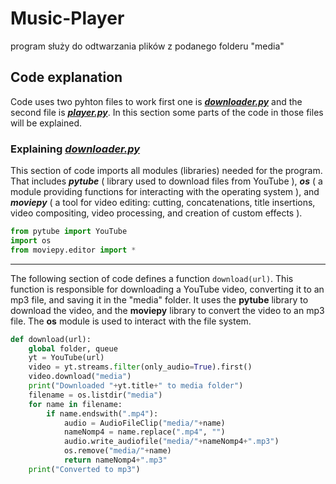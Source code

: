 # Music-Player
program służy do odtwarzania plików z podanego folderu "media"

## Code explanation

Code uses two pyhton files to work first one is <span style="color:#62adfb">***[downloader.py](https://github.com/Infin1teFour/Media_Player/blob/main/downloader.py)*** </span> and the second file is <span style="color:#62adfb">***[player.py](https://github.com/Infin1teFour/Media_Player/blob/main/player.py)***</span>. In this section some parts of the code in those files will be explained.

### Explaining <span style="color:#62adfb">***[downloader.py](https://github.com/Infin1teFour/Media_Player/blob/main/downloader.py)***</span>

This section of code imports all modules (libraries) needed for the program. That includes ***pytube*** ( library used to download files from YouTube ), ***os*** ( a module providing functions for interacting with the operating system ), and ***moviepy*** ( a tool for video editing: cutting, concatenations, title insertions, video compositing, video processing, and creation of custom effects ).
```python
from pytube import YouTube
import os
from moviepy.editor import *
```


____________________________________________________________________________________

The following section of code defines a function `download(url)`. This function is responsible for downloading a YouTube video, converting it to an mp3 file, and saving it in the "media" folder. It uses the **pytube** library to download the video, and the **moviepy** library to convert the video to an mp3 file. The **os** module is used to interact with the file system. 

```python
def download(url):
    global folder, queue
    yt = YouTube(url)
    video = yt.streams.filter(only_audio=True).first()
    video.download("media")
    print("Downloaded "+yt.title+" to media folder")
    filename = os.listdir("media")
    for name in filename:
        if name.endswith(".mp4"):
            audio = AudioFileClip("media/"+name)
            nameNomp4 = name.replace(".mp4", "")
            audio.write_audiofile("media/"+nameNomp4+".mp3")
            os.remove("media/"+name)
            return nameNomp4+".mp3"
    print("Converted to mp3")
```


